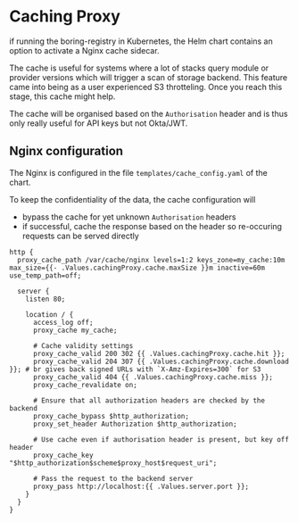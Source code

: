 # Caching Proxy

if running the boring-registry in Kubernetes, the Helm chart contains an option to activate a Nginx cache sidecar.

The cache is useful for systems where a lot of stacks query module or provider versions which will trigger a scan of storage backend.
This feature came into being as a user experienced S3 throtteling. Once you reach this stage, this cache might help.

The cache will be organised based on the `Authorisation` header and is thus only really useful for API keys but not Okta/JWT. 

## Nginx configuration
The Nginx is configured in the file `templates/cache_config.yaml` of the chart.

To keep the confidentiality of the data, the cache configuration will
- bypass the cache for yet unknown `Authorisation` headers
- if successful, cache the response based on the header so re-occuring requests can be served directly

```nginx
http {
  proxy_cache_path /var/cache/nginx levels=1:2 keys_zone=my_cache:10m max_size={{- .Values.cachingProxy.cache.maxSize }}m inactive=60m use_temp_path=off;

  server {
    listen 80;

    location / {
      access_log off;
      proxy_cache my_cache;

      # Cache validity settings
      proxy_cache_valid 200 302 {{ .Values.cachingProxy.cache.hit }};
      proxy_cache_valid 204 307 {{ .Values.cachingProxy.cache.download }}; # br gives back signed URLs with `X-Amz-Expires=300` for S3
      proxy_cache_valid 404 {{ .Values.cachingProxy.cache.miss }};
      proxy_cache_revalidate on;

      # Ensure that all authorization headers are checked by the backend
      proxy_cache_bypass $http_authorization;
      proxy_set_header Authorization $http_authorization;

      # Use cache even if authorisation header is present, but key off header
      proxy_cache_key "$http_authorization$scheme$proxy_host$request_uri";

      # Pass the request to the backend server
      proxy_pass http://localhost:{{ .Values.server.port }};
    }
  }
}
```